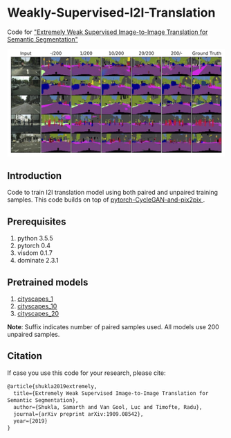# Weakly-Supervised-I2I-Translation
Code for ["Extremely Weak Supervised Image-to-Image Translation for Semantic Segmentation"](https://arxiv.org/pdf/1909.08542.pdf)

<img src='imgs/cityscapes.jpg' width=800>

## Introduction
Code to train I2I translation model using both paired and unpaired training samples.
This code builds on top of [pytorch-CycleGAN-and-pix2pix
](https://github.com/junyanz/pytorch-CycleGAN-and-pix2pix).

## Prerequisites
1. python 3.5.5
2. pytorch 0.4
3. visdom 0.1.7
4. dominate 2.3.1

## Pretrained models
1. [cityscapes_1](https://drive.google.com/drive/folders/1ZcsAklgGhIolt0o1J5DK_u8EpVt3ATuE?usp=sharing)
2. [cityscapes_10](https://drive.google.com/drive/folders/12MwLLWH-6LeTApZBx03NGbByD3O1F6vR?usp=sharing)
3. [cityscapes_20](https://drive.google.com/drive/folders/1_THJjWmWoM-63wSjVl3nPUDlZ_Y0FiLy?usp=sharing)

**Note**: Suffix indicates number of paired samples used. All models use 200 unpaired samples.

## Citation
If case you use this code for your research, please cite:

```
@article{shukla2019extremely,
  title={Extremely Weak Supervised Image-to-Image Translation for Semantic Segmentation},
  author={Shukla, Samarth and Van Gool, Luc and Timofte, Radu},
  journal={arXiv preprint arXiv:1909.08542},
  year={2019}
}

```
